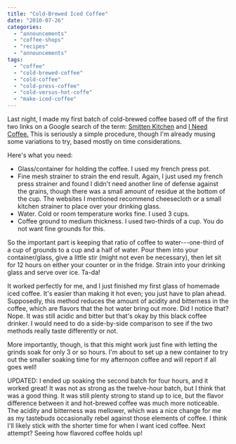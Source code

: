 ```yaml
---
title: "Cold-Brewed Iced Coffee"
date: "2010-07-26"
categories: 
  - "announcements"
  - "coffee-shops"
  - "recipes"
  - "announcements"
tags: 
  - "coffee"
  - "cold-brewed-coffee"
  - "cold-coffee"
  - "cold-press-coffee"
  - "cold-versus-hot-coffe"
  - "make-iced-coffee"
---
```


Last night, I made my first batch of cold-brewed coffee based off of the first two links on a Google search of the term: [Smitten Kitchen](http://www.google.com/url?sa=t&source=web&cd=1&ved=0CC0QFjAA&url=http%3A%2F%2Fsmittenkitchen.com%2F2008%2F08%2Fcold-brewed-iced-coffee%2F&ei=FLNNTL6bCYOclgeK_6B2&usg=AFQjCNEs0Y7fO6vTH9tcj3sWB5K0jgIvgQ&sig2=1PKbpGiRzfNSh4C0rRSKDA) and [I Need Coffee.](http://www.google.com/url?sa=t&source=web&cd=2&ved=0CDUQFjAB&url=http%3A%2F%2Fwww.ineedcoffee.com%2F06%2Fcold-brewed%2F&ei=FLNNTL6bCYOclgeK_6B2&usg=AFQjCNEgsuN9_siBmLjVilP_pa1x_NrViA&sig2=hv8TBvl73pUK7Ti6F9BFPQ) This is seriously a simple procedure, though I'm already musing some variations to try, based mostly on time considerations.

Here's what you need:

- Glass/container for holding the coffee. I used my french press pot.
- Fine mesh strainer to strain the end result. Again, I just used my french press strainer and found I didn't need another line of defense against the grains, though there was a small amount of residue at the bottom of the cup. The websites I mentioned recommend cheesecloth or a small kitchen strainer to place over your drinking glass.
- Water. Cold or room temperature works fine. I used 3 cups.
- Coffee ground to medium thickness. I used two-thirds of a cup. You do not want fine grounds for this.

So the important part is keeping that ratio of coffee to water---one-third of a cup of grounds to a cup and a half of water. Pour them into your container/glass, give a little stir (might not even be necessary), then let sit for 12 hours on either your counter or in the fridge. Strain into your drinking glass and serve over ice. Ta-da!

It worked perfectly for me, and I just finished my first glass of homemade iced coffee. It's easier than making it hot even; you just have to plan ahead. Supposedly, this method reduces the amount of acidity and bitterness in the coffee, which are flavors that the hot water bring out more. Did I notice that? Nope. It was still acidic and bitter but that's okay by this black coffee drinker. I would need to do a side-by-side comparison to see if the two methods really taste differently or not.

More importantly, though, is that this might work just fine with letting the grinds soak for only 3 or so hours. I'm about to set up a new container to try out the smaller soaking time for my afternoon coffee and will report if all goes well!

UPDATED: I ended up soaking the second batch for four hours, and it worked great! It was not as strong as the twelve-hour batch, but I think that was a good thing. It was still plenty strong to stand up to ice, but the flavor difference between it and hot-brewed coffee was much more noticeable. The acidity and bitterness was mellower, which was a nice change for me as my tastebuds occasionally rebel against those elements of coffee. I think I'll likely stick with the shorter time for when I want iced coffee. Next attempt? Seeing how flavored coffee holds up!
